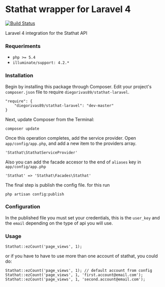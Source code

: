 # Stathat wrapper for Laravel 4

[![Build Status](https://travis-ci.org/diegorivas89/laravel-stathat-wrapper.svg?branch=master)](https://travis-ci.org/diegorivas89/laravel-stathat-wrapper)

Laravel 4 integration for the Stathat API

### Requeriments
- `php >= 5.4`
- `illuminate/support: 4.2.*`

### Installation

Begin by installing this package through Composer. Edit your project's `composer.json` file to require `diegorivas89/stathat-laravel`.

    "require": {
		"diegorivas89/stathat-laravel": "dev-master"
	}

Next, update Composer from the Terminal:

    composer update

Once this operation completes, add the service provider. Open `app/config/app.php`, and add a new item to the providers array.

    'Stathat\StathatServiceProvider'

Also you can add the facade accesor to the end of `aliases` key in `app/config/app.php`

    'Stathat' => 'Stathat\Facades\Stathat'

The final step is publish the config file. for this run

    php artisan config:publish

### Configuration

In the published file you must set your credentials, this is the `user_key` and the `email` depending on the type of api you will use.

### Usage

	Stathat::ezCount('page_views', 1);

or if you have to have to use more than one account of stathat, you could do:

	Stathat::ezCount('page_views', 1); // default account from config
	Stathat::ezCount('page_views', 1, 'first.account@email.com');
	Stathat::ezCount('page_views', 1, 'second.account@email.com');